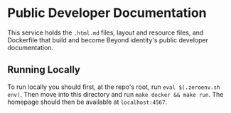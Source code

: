 # Public Developer Documentation

This service holds the `.html.md` files, layout and resource files, and
Dockerfile that build and become Beyond identity's public developer documentation.

## Running Locally

To run locally you should first, at the repo's root, run `eval $(.zeroenv.sh env)`.
Then move into this directory and run `make docker && make run`.
The homepage should then be available at `localhost:4567`.
